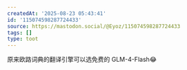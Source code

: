```yaml
---
createdAt: '2025-08-23 05:43:41'
id: '115074598287724433'
source: https://mastodon.social/@Eyoz/115074598287724433
tags: []
type: toot
---
```


原来欧路词典的翻译引擎可以选免费的 GLM-4-Flash😂
